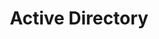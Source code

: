 ---
layout: posts_by_category
categories: activedirectory
title: Active Directory
permalink: /category/activedirectory
---